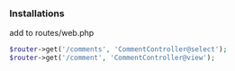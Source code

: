 ### Installations


add to routes/web.php
```php
$router->get('/comments', 'CommentController@select');
$router->get('/comment', 'CommentController@view');
```
